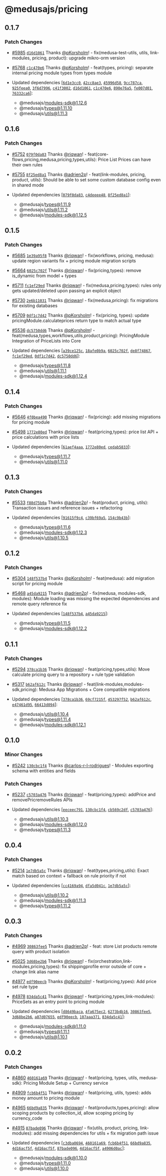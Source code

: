 # @medusajs/pricing

## 0.1.7

### Patch Changes

- [#5985](https://github.com/medusajs/medusa/pull/5985) [`d16d1061`](https://github.com/medusajs/medusa/commit/d16d10619dfbd3966a4709753de3d8cc37c6f2eb) Thanks [@pKorsholm](https://github.com/pKorsholm)! - fix(medusa-test-utils, utils, link-modules, pricing, product): upgrade mikro-orm version

- [#5768](https://github.com/medusajs/medusa/pull/5768) [`c1c470e6`](https://github.com/medusajs/medusa/commit/c1c470e6b8646c5f0b4bca56a8e785f6c34e1fef) Thanks [@pKorsholm](https://github.com/pKorsholm)! - feat(types, pricing): separate internal pricing module types from types module

- Updated dependencies [[`6d1e3cc0`](https://github.com/medusajs/medusa/commit/6d1e3cc0285ef157fd6486060e8b32c00c01aa80), [`42cc8ae3`](https://github.com/medusajs/medusa/commit/42cc8ae3f89ed7d642e51654d1a3cca011f13155), [`45996d58`](https://github.com/medusajs/medusa/commit/45996d58a2665d72335faad11bea958f8da74195), [`9cc787ca`](https://github.com/medusajs/medusa/commit/9cc787cac4bf1c5d8edf1c4b548bb3205100e822), [`925feea0`](https://github.com/medusajs/medusa/commit/925feea04a8222285175c33577548e50516069a7), [`3f6d7996`](https://github.com/medusajs/medusa/commit/3f6d79961dec1c5eb8950f8eacd94a5d87a4acde), [`c41f3002`](https://github.com/medusajs/medusa/commit/c41f3002f3118b1f195c5c822fe0f400091d115b), [`d16d1061`](https://github.com/medusajs/medusa/commit/d16d10619dfbd3966a4709753de3d8cc37c6f2eb), [`c1c470e6`](https://github.com/medusajs/medusa/commit/c1c470e6b8646c5f0b4bca56a8e785f6c34e1fef), [`890e76a5`](https://github.com/medusajs/medusa/commit/890e76a5c53039576c42ca4d46af6f6977cdebd1), [`fe007d01`](https://github.com/medusajs/medusa/commit/fe007d01bd827f0e09ee545e48cef18913540c68), [`76332ca6`](https://github.com/medusajs/medusa/commit/76332ca6c153a786acc07d3f06ff45c3b9346fd3)]:
  - @medusajs/modules-sdk@1.12.6
  - @medusajs/types@1.11.10
  - @medusajs/utils@1.11.3

## 0.1.6

### Patch Changes

- [#5752](https://github.com/medusajs/medusa/pull/5752) [`079f0da83`](https://github.com/medusajs/medusa/commit/079f0da83f482562bbb525807ee1a7e32993b4da) Thanks [@riqwan](https://github.com/riqwan)! - feat(core-flows,pricing,medusa,pricing,types,utils): Price List Prices can have their own rules

- [#5755](https://github.com/medusajs/medusa/pull/5755) [`8f25ed8a1`](https://github.com/medusajs/medusa/commit/8f25ed8a10fe23e9342dc3d03545546b4ad4d6da) Thanks [@adrien2p](https://github.com/adrien2p)! - feat(link-modules, pricing, product, utils): Should be able to set some custom database config even in shared mode

- Updated dependencies [[`079f0da83`](https://github.com/medusajs/medusa/commit/079f0da83f482562bbb525807ee1a7e32993b4da), [`c4deeee48`](https://github.com/medusajs/medusa/commit/c4deeee481399f5371d773173e20dc149d502e20), [`8f25ed8a1`](https://github.com/medusajs/medusa/commit/8f25ed8a10fe23e9342dc3d03545546b4ad4d6da)]:
  - @medusajs/types@1.11.9
  - @medusajs/utils@1.11.2
  - @medusajs/modules-sdk@1.12.5

## 0.1.5

### Patch Changes

- [#5685](https://github.com/medusajs/medusa/pull/5685) [`1e39a95f8`](https://github.com/medusajs/medusa/commit/1e39a95f8a136427d04ea20cd320337af0923e31) Thanks [@riqwan](https://github.com/riqwan)! - fix(workflows, pricing, medusa): update region variants fix + pricing module migration scripts

- [#5664](https://github.com/medusajs/medusa/pull/5664) [`6025c702f`](https://github.com/medusajs/medusa/commit/6025c702f37d43e18af32bd716f33410d95efd19) Thanks [@riqwan](https://github.com/riqwan)! - fix(pricing,types): remove is_dynamic from model + types

- [#5711](https://github.com/medusajs/medusa/pull/5711) [`fc1ef29ed`](https://github.com/medusajs/medusa/commit/fc1ef29ed935e192f0943a2bf4b8fbb05ce6890d) Thanks [@riqwan](https://github.com/riqwan)! - fix(medusa,pricing,types): rules only gets updated/deleted upon passing an explicit object

- [#5730](https://github.com/medusajs/medusa/pull/5730) [`2e6b11031`](https://github.com/medusajs/medusa/commit/2e6b1103161a2eb637e69dbd316197434fd0e0db) Thanks [@riqwan](https://github.com/riqwan)! - fix(medusa,pricing): fix migrations for existing databases

- [#5709](https://github.com/medusajs/medusa/pull/5709) [`0df1c7d42`](https://github.com/medusajs/medusa/commit/0df1c7d4273545bc717555611b9294a5c222e5ae) Thanks [@pKorsholm](https://github.com/pKorsholm)! - fix(pricing, types): update pricingModule.calculateprices return type to match actual type

- [#5536](https://github.com/medusajs/medusa/pull/5536) [`dc5750dd6`](https://github.com/medusajs/medusa/commit/dc5750dd665a91d35c0246ba83c7f90ec74907f4) Thanks [@pKorsholm](https://github.com/pKorsholm)! - feat(medusa,types,workflows,utils,product,pricing): PricingModule Integration of PriceLists into Core

- Updated dependencies [[`a39ce125c`](https://github.com/medusajs/medusa/commit/a39ce125cc96f14732d5a6301313d2376484fa23), [`18afe0b9a`](https://github.com/medusajs/medusa/commit/18afe0b9addb33ec2e3b285651b4eb1ef8065845), [`6025c702f`](https://github.com/medusajs/medusa/commit/6025c702f37d43e18af32bd716f33410d95efd19), [`de8f74867`](https://github.com/medusajs/medusa/commit/de8f748674bfd19b3dbadb9695d9080aa91940de), [`fc1ef29ed`](https://github.com/medusajs/medusa/commit/fc1ef29ed935e192f0943a2bf4b8fbb05ce6890d), [`0df1c7d42`](https://github.com/medusajs/medusa/commit/0df1c7d4273545bc717555611b9294a5c222e5ae), [`dc5750dd6`](https://github.com/medusajs/medusa/commit/dc5750dd665a91d35c0246ba83c7f90ec74907f4)]:
  - @medusajs/types@1.11.8
  - @medusajs/utils@1.11.1
  - @medusajs/modules-sdk@1.12.4

## 0.1.4

### Patch Changes

- [#5646](https://github.com/medusajs/medusa/pull/5646) [`4f0bea490`](https://github.com/medusajs/medusa/commit/4f0bea4909f5b42ece922b3efe46b57610fb312b) Thanks [@riqwan](https://github.com/riqwan)! - fix(pricing): add missing migrations for pricing module

- [#5498](https://github.com/medusajs/medusa/pull/5498) [`1772e80ed`](https://github.com/medusajs/medusa/commit/1772e80ed1ecab27741be80204f5df92eaa3f2b4) Thanks [@riqwan](https://github.com/riqwan)! - feat(pricing,types): price list API + price calculations with price lists

- Updated dependencies [[`61aef4aaa`](https://github.com/medusajs/medusa/commit/61aef4aaa7295f178c61c9a891f03a0a48b15c81), [`1772e80ed`](https://github.com/medusajs/medusa/commit/1772e80ed1ecab27741be80204f5df92eaa3f2b4), [`cedab5833`](https://github.com/medusajs/medusa/commit/cedab583395275444001f0268e4b9ccab9b2b262)]:
  - @medusajs/types@1.11.7
  - @medusajs/utils@1.11.0

## 0.1.3

### Patch Changes

- [#5533](https://github.com/medusajs/medusa/pull/5533) [`f88d75b0a`](https://github.com/medusajs/medusa/commit/f88d75b0a7621ff9788a24775fa53d4c2987b52d) Thanks [@adrien2p](https://github.com/adrien2p)! - feat(product, pricing, utils): Transaction issues and reference issues + refactoring

- Updated dependencies [[`91615f9c4`](https://github.com/medusajs/medusa/commit/91615f9c459a2d8cb842561c5edb335680d30298), [`c39bf69a5`](https://github.com/medusajs/medusa/commit/c39bf69a5e5cae75d7fa12aa6022b10903557a32), [`154c9b43b`](https://github.com/medusajs/medusa/commit/154c9b43bde1fdff562aba9da8a79af2660b29b3)]:
  - @medusajs/types@1.11.6
  - @medusajs/modules-sdk@1.12.3
  - @medusajs/utils@1.10.5

## 0.1.2

### Patch Changes

- [#5304](https://github.com/medusajs/medusa/pull/5304) [`148f537b4`](https://github.com/medusajs/medusa/commit/148f537b47635e8b73ebaa27bbfbe58624bfe641) Thanks [@pKorsholm](https://github.com/pKorsholm)! - feat(medusa): add migration script for pricing module

- [#5468](https://github.com/medusajs/medusa/pull/5468) [`a45da9215`](https://github.com/medusajs/medusa/commit/a45da9215d2a7834c368037726aaa3961caadaf9) Thanks [@adrien2p](https://github.com/adrien2p)! - fix(medusa, modules-sdk, modules): Module loading was missing the expected dependencies and remote query reference fix

- Updated dependencies [[`148f537b4`](https://github.com/medusajs/medusa/commit/148f537b47635e8b73ebaa27bbfbe58624bfe641), [`a45da9215`](https://github.com/medusajs/medusa/commit/a45da9215d2a7834c368037726aaa3961caadaf9)]:
  - @medusajs/types@1.11.5
  - @medusajs/modules-sdk@1.12.2

## 0.1.1

### Patch Changes

- [#5294](https://github.com/medusajs/medusa/pull/5294) [`378ca1b36`](https://github.com/medusajs/medusa/commit/378ca1b36e909a67e39c69ea5ca94ec58a345878) Thanks [@riqwan](https://github.com/riqwan)! - feat(pricing,types,utils): Move calculate pricing query to a repository + rule type validation

- [#5317](https://github.com/medusajs/medusa/pull/5317) [`b62af612c`](https://github.com/medusajs/medusa/commit/b62af612c7baa244075e546c949b89c4589bd2cf) Thanks [@riqwan](https://github.com/riqwan)! - feat(link-modules,modules-sdk,pricing): Medusa App Migrations + Core compatible migrations

- Updated dependencies [[`378ca1b36`](https://github.com/medusajs/medusa/commit/378ca1b36e909a67e39c69ea5ca94ec58a345878), [`69cf7215f`](https://github.com/medusajs/medusa/commit/69cf7215f1f730ffb332129e65211470be1f88f1), [`453297f52`](https://github.com/medusajs/medusa/commit/453297f525bd9f3aaa95bf0b28ff6cd31e6696b4), [`b62af612c`](https://github.com/medusajs/medusa/commit/b62af612c7baa244075e546c949b89c4589bd2cf), [`e47461d95`](https://github.com/medusajs/medusa/commit/e47461d95caecf3a447ee9fa0b0950340b93f282), [`66413d094`](https://github.com/medusajs/medusa/commit/66413d094e916debbdb74b68800c96ca2c9302c9)]:
  - @medusajs/utils@1.10.4
  - @medusajs/types@1.11.4
  - @medusajs/modules-sdk@1.12.1

## 0.1.0

### Minor Changes

- [#5242](https://github.com/medusajs/medusa/pull/5242) [`130cbc1f4`](https://github.com/medusajs/medusa/commit/130cbc1f437af211b6d05f80128d90138abcd38d) Thanks [@carlos-r-l-rodrigues](https://github.com/carlos-r-l-rodrigues)! - Modules exporting schema with entities and fields

### Patch Changes

- [#5237](https://github.com/medusajs/medusa/pull/5237) [`c5703a476`](https://github.com/medusajs/medusa/commit/c5703a4765a55da697885438cf3089d923669f21) Thanks [@riqwan](https://github.com/riqwan)! - feat(pricing,types): addPrice and removePricremoveRules APIs

- Updated dependencies [[`eeceec791`](https://github.com/medusajs/medusa/commit/eeceec791c141996cf7fd06555afb6e738b52840), [`130cbc1f4`](https://github.com/medusajs/medusa/commit/130cbc1f437af211b6d05f80128d90138abcd38d), [`cb569c2df`](https://github.com/medusajs/medusa/commit/cb569c2dfe2d83e1ff72a49f2331450a83b73325), [`c5703a476`](https://github.com/medusajs/medusa/commit/c5703a4765a55da697885438cf3089d923669f21)]:
  - @medusajs/utils@1.10.3
  - @medusajs/modules-sdk@1.12.0
  - @medusajs/types@1.11.3

## 0.0.4

### Patch Changes

- [#5214](https://github.com/medusajs/medusa/pull/5214) [`1e7db5a5c`](https://github.com/medusajs/medusa/commit/1e7db5a5cb7c955e72c52e64df8a16b1607eef70) Thanks [@riqwan](https://github.com/riqwan)! - feat(types,pricing,utils): Exact match based on context + fallback on rule priority if not

- Updated dependencies [[`cc4169a94`](https://github.com/medusajs/medusa/commit/cc4169a94c7c5f5bf4d04f7b6e815b409a0a8192), [`dfa5d041c`](https://github.com/medusajs/medusa/commit/dfa5d041c90b849b288f8ae9f5a0a1aa3ee1b32e), [`1e7db5a5c`](https://github.com/medusajs/medusa/commit/1e7db5a5cb7c955e72c52e64df8a16b1607eef70)]:
  - @medusajs/utils@1.10.2
  - @medusajs/modules-sdk@1.11.3
  - @medusajs/types@1.11.2

## 0.0.3

### Patch Changes

- [#4969](https://github.com/medusajs/medusa/pull/4969) [`30863fee5`](https://github.com/medusajs/medusa/commit/30863fee529ed035f161c749fda3cd64fa48efb1) Thanks [@adrien2p](https://github.com/adrien2p)! - feat: store List products remote query with product isolation

- [#5025](https://github.com/medusajs/medusa/pull/5025) [`3d68be2b6`](https://github.com/medusajs/medusa/commit/3d68be2b6b93ae928f5c955e102ebdf2c34fb364) Thanks [@riqwan](https://github.com/riqwan)! - fix(orchestration,link-modules,pricing,types): fix shippingprofile error outside of core + change link alias name

- [#4977](https://github.com/medusajs/medusa/pull/4977) [`edf90eecb`](https://github.com/medusajs/medusa/commit/edf90eecb487f6e031f2e2d0899de5ca2504cb12) Thanks [@pKorsholm](https://github.com/pKorsholm)! - feat(pricing,types): Add price set rule type

- [#4978](https://github.com/medusajs/medusa/pull/4978) [`834da5c41`](https://github.com/medusajs/medusa/commit/834da5c41a7c043373f72239b6fdbf7815d9b4aa) Thanks [@riqwan](https://github.com/riqwan)! - feat(pricing,types,link-modules): PriceSets as an entry point to pricing module

- Updated dependencies [[`d8649baca`](https://github.com/medusajs/medusa/commit/d8649bacaa2ed784b9e7b2b0e1f1194d3697bb92), [`4fa675ec2`](https://github.com/medusajs/medusa/commit/4fa675ec25b3d6fccd881c4f5a5b91f0e9e13e82), [`6273b4b16`](https://github.com/medusajs/medusa/commit/6273b4b160493463e1199e5db4e9cfa4cff6fbe4), [`30863fee5`](https://github.com/medusajs/medusa/commit/30863fee529ed035f161c749fda3cd64fa48efb1), [`3d68be2b6`](https://github.com/medusajs/medusa/commit/3d68be2b6b93ae928f5c955e102ebdf2c34fb364), [`a87d07655`](https://github.com/medusajs/medusa/commit/a87d07655bd8a1da8b90feb739daddd09295f724), [`edf90eecb`](https://github.com/medusajs/medusa/commit/edf90eecb487f6e031f2e2d0899de5ca2504cb12), [`107aaa371`](https://github.com/medusajs/medusa/commit/107aaa371c444843874d125bf8bd493ef89f5756), [`834da5c41`](https://github.com/medusajs/medusa/commit/834da5c41a7c043373f72239b6fdbf7815d9b4aa)]:
  - @medusajs/modules-sdk@1.11.0
  - @medusajs/types@1.11.1
  - @medusajs/utils@1.10.1

## 0.0.2

### Patch Changes

- [#4860](https://github.com/medusajs/medusa/pull/4860) [`460161a69`](https://github.com/medusajs/medusa/commit/460161a69f22cf6d561952e92e7d9b56912113e6) Thanks [@riqwan](https://github.com/riqwan)! - feat(pricing, types, utils, medusa-sdk): Pricing Module Setup + Currency service

- [#4909](https://github.com/medusajs/medusa/pull/4909) [`fcb6b4f51`](https://github.com/medusajs/medusa/commit/fcb6b4f510dba2757570625acb5da9476b7544fd) Thanks [@riqwan](https://github.com/riqwan)! - feat(pricing, utils, types): adds money amount to pricing module

- [#4965](https://github.com/medusajs/medusa/pull/4965) [`66bd9a835`](https://github.com/medusajs/medusa/commit/66bd9a835c61b139af7051e5faf6c9de3c7134bb) Thanks [@riqwan](https://github.com/riqwan)! - feat(products,types,pricing): allow scoping products by collection_id, allow scoping pricing by currency_code

- [#4915](https://github.com/medusajs/medusa/pull/4915) [`87bade096`](https://github.com/medusajs/medusa/commit/87bade096e3d536f29ddc57dbc4c04e5d7a46e4b) Thanks [@riqwan](https://github.com/riqwan)! - fix(utils, product, pricing, link-modules): add missing dependencies for utils + fix migration path issue

- Updated dependencies [[`c3dba0694`](https://github.com/medusajs/medusa/commit/c3dba069488952945150117a30b1306a2e0bb3ce), [`460161a69`](https://github.com/medusajs/medusa/commit/460161a69f22cf6d561952e92e7d9b56912113e6), [`fcb6b4f51`](https://github.com/medusajs/medusa/commit/fcb6b4f510dba2757570625acb5da9476b7544fd), [`66bd9a835`](https://github.com/medusajs/medusa/commit/66bd9a835c61b139af7051e5faf6c9de3c7134bb), [`4d16acf5f`](https://github.com/medusajs/medusa/commit/4d16acf5f096b5656b645f510f9c971e7c2dc9ef), [`4d16acf5f`](https://github.com/medusajs/medusa/commit/4d16acf5f096b5656b645f510f9c971e7c2dc9ef), [`87bade096`](https://github.com/medusajs/medusa/commit/87bade096e3d536f29ddc57dbc4c04e5d7a46e4b), [`4d16acf5f`](https://github.com/medusajs/medusa/commit/4d16acf5f096b5656b645f510f9c971e7c2dc9ef), [`a4906d0ac`](https://github.com/medusajs/medusa/commit/a4906d0ac0af36b1382d3befe64281b404387bd7)]:
  - @medusajs/modules-sdk@1.10.0
  - @medusajs/types@1.11.0
  - @medusajs/utils@1.10.0
